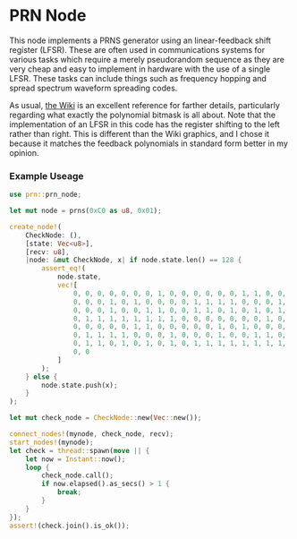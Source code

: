 PRN Node
========

This node implements a PRNS generator using an linear-feedback shift register
(LFSR).  These are often used in communications systems for various tasks which
require a merely pseudorandom sequence as they are very cheap and easy to
implement in hardware with the use of a single LFSR.  These tasks can include
things such as frequency hopping and spread spectrum waveform spreading codes.

As usual,
[the Wiki](https://en.wikipedia.org/wiki/Linear-feedback_shift_register#Fibonacci_LFSRs)
is an excellent reference for farther details, particularly regarding what
exactly the polynomial bitmask is all about.  Note that the implementation of
an LFSR in this code has the register shifting to the left rather than right.
This is different than the Wiki graphics, and I chose it because it matches the
feedback polynomials in standard form better in my opinion.

### Example Useage

``` rust
use prn::prn_node;

let mut node = prns(0xC0 as u8, 0x01);

create_node!(
    CheckNode: (),
    [state: Vec<u8>],
    [recv: u8],
    |node: &mut CheckNode, x| if node.state.len() == 128 {
        assert_eq!(
            node.state,
            vec![
                0, 0, 0, 0, 0, 0, 0, 1, 0, 0, 0, 0, 0, 0, 1, 1, 0, 0,
                0, 0, 0, 1, 0, 1, 0, 0, 0, 0, 1, 1, 1, 1, 0, 0, 0, 1,
                0, 0, 0, 1, 0, 0, 1, 1, 0, 0, 1, 1, 0, 1, 0, 1, 0, 1,
                0, 1, 1, 1, 1, 1, 1, 1, 1, 0, 0, 0, 0, 0, 0, 0, 1, 0,
                0, 0, 0, 0, 0, 1, 1, 0, 0, 0, 0, 0, 1, 0, 1, 0, 0, 0,
                0, 1, 1, 1, 1, 0, 0, 0, 1, 0, 0, 0, 1, 0, 0, 1, 1, 0,
                0, 1, 1, 0, 1, 0, 1, 0, 1, 0, 1, 1, 1, 1, 1, 1, 1, 1,
                0, 0
            ]
        );
    } else {
        node.state.push(x);
    }
);

let mut check_node = CheckNode::new(Vec::new());

connect_nodes!(mynode, check_node, recv);
start_nodes!(mynode);
let check = thread::spawn(move || {
    let now = Instant::now();
    loop {
        check_node.call();
        if now.elapsed().as_secs() > 1 {
            break;
        }
    }
});
assert!(check.join().is_ok());
```
